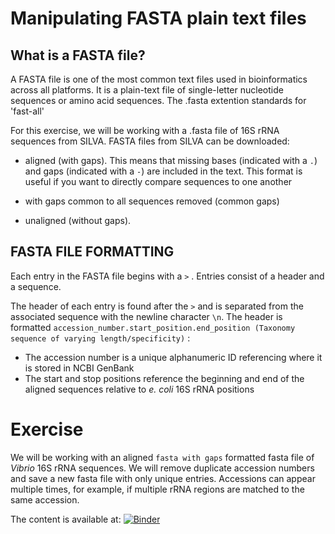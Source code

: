# Manipulating FASTA plain text files #

## What is a FASTA file? ##
A FASTA file is one of the most common text files used in bioinformatics across all platforms. 
It is a plain-text file of single-letter nucleotide sequences or amino acid sequences. 
The .fasta extention standards for 'fast-all'

For this exercise, we will be working with a .fasta file of 16S rRNA sequences from SILVA. 
FASTA files from SILVA can be downloaded:

* aligned (with gaps). This means that missing bases (indicated with a `.`) and gaps (indicated with a `-`) are included in the text. This format is useful if you want to directly compare sequences to one another

* with gaps common to all sequences removed (common gaps)

* unaligned (without gaps).

## FASTA FILE FORMATTING ##


Each entry in the FASTA file begins with a `>` . Entries consist of a header and a sequence. 

The header of each entry is found after the `>` and is separated from the associated sequence with the newline character `\n`. The header is formatted `accession_number.start_position.end_position (Taxonomy sequence of varying length/specificity)` :

* The accession number is a unique alphanumeric ID referencing where it is stored in NCBI GenBank
* The start and stop positions reference the beginning and end of the aligned sequences relative to *e. coli* 16S rRNA positions

# Exercise #
We will be working with an aligned `fasta with gaps` formatted fasta file of *Vibrio* 16S rRNA sequences. We will remove duplicate accession numbers and save a new fasta file with only unique entries. Accessions can appear multiple times, for example, if multiple rRNA regions are matched to the same accession. 

The content is available at:
[![Binder](https://mybinder.org/badge_logo.svg)](https://mybinder.org/v2/gh/biovcnet/pythonL4LiveDemo/master?urlpath=lab)

